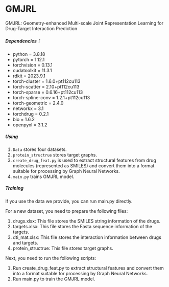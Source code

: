 
# GMJRL
GMJRL: Geometry-enhanced Multi-scale Joint Representation Learning for Drug-Target Interaction Prediction

##### Dependencies：

- python = 3.8.18
- pytorch = 1.12.1
- torchvision = 0.13.1
- cudatoolkit = 11.3.1
- rdkit = 2023.9.1
- torch-cluster = 1.6.0+pt112cu113
- torch-scatter = 2.10+pt112cu113
- torch-sparse = 0.6.16+pt112cu113
- torch-spline-conv = 1.2.1+pt112cu113
- torch-geometric = 2.4.0
- networkx = 3.1
- torchdrug = 0.2.1
- bio = 1.6.2
- openpyxl = 3.1.2

##### Using

1. `Data` stores four datasets.
2. `protein_structrue` stores target graphs. 
3. `create_drug_feat.py` is used to ​​extract structural features from drug molecules (represented as SMILES)​​ and convert them into a format suitable for processing by ​​Graph Neural Networks​​. 
4. `main.py` trains GMJRL model.

##### Training

If you use the data we provide, you can run main.py directly.

For a new dataset, you need to prepare the following files:
1. drugs.xlsx: This file stores the SMILES string information of the drugs.
2. targets.xlsx: This file stores the Fasta sequence information of the targets.
3. dti_mat.xlsx: This file stores the interaction information between drugs and targets.
4. protein_structrue: This file stores target graphs.

Next, you need to run the following scripts:
1. Run create_drug_feat.py to extract structural features and convert them into a format suitable for processing by ​​Graph Neural Networks​​.
2. Run main.py to train the GMJRL model.
